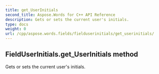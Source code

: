 ```yaml
---
title: get_UserInitials
second_title: Aspose.Words for C++ API Reference
description: Gets or sets the current user's initials. 
type: docs
weight: 0
url: /cpp/aspose.words.fields/fielduserinitials/get_userinitials/
---
```

## FieldUserInitials.get_UserInitials method


Gets or sets the current user's initials.

